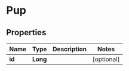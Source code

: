 # Pup

## Properties
Name | Type | Description | Notes
------------ | ------------- | ------------- | -------------
**id** | **Long** |  |  [optional]
